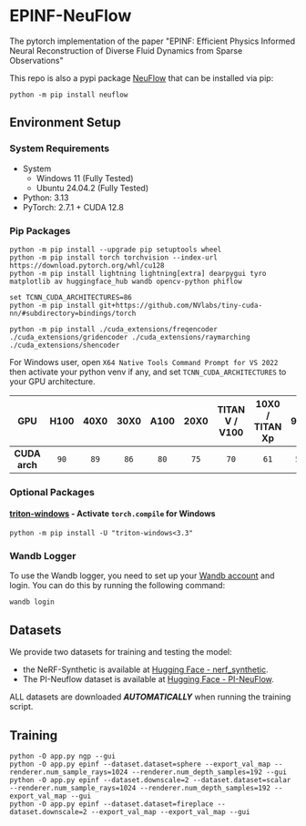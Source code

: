 # EPINF-NeuFlow

The pytorch implementation of the paper "EPINF: Efficient Physics Informed Neural Reconstruction of Diverse Fluid Dynamics from Sparse Observations"

This repo is also a pypi package [NeuFlow](https://pypi.org/project/neuflow) that can be installed via pip:
```shell
python -m pip install neuflow
```

## Environment Setup

### System Requirements

- System
  - Windows 11 (Fully Tested)
  - Ubuntu 24.04.2 (Fully Tested)
- Python: 3.13
- PyTorch: 2.7.1 + CUDA 12.8

### Pip Packages

```shell
python -m pip install --upgrade pip setuptools wheel
python -m pip install torch torchvision --index-url https://download.pytorch.org/whl/cu128
python -m pip install lightning lightning[extra] dearpygui tyro matplotlib av huggingface_hub wandb opencv-python phiflow

set TCNN_CUDA_ARCHITECTURES=86
python -m pip install git+https://github.com/NVlabs/tiny-cuda-nn/#subdirectory=bindings/torch

python -m pip install ./cuda_extensions/freqencoder ./cuda_extensions/gridencoder ./cuda_extensions/raymarching ./cuda_extensions/shencoder
```
For Windows user, open `X64 Native Tools Command Prompt for VS 2022` then activate your python venv if any, and set `TCNN_CUDA_ARCHITECTURES` to your GPU architecture.

|    **GPU**    | H100 | 40X0 | 30X0 | A100 | 20X0 | TITAN V / V100 | 10X0 / TITAN Xp | 9X0 | K80 |
|:---------:|:----:|:----:|:----:|:----:|:----:|:----------------:|:-----------------:|:---:|:---:|
| **CUDA arch** |  `90`  |  `89`  |  `86`  |  `80`  |  `75`  |        `70`        |        `61`         | `52`  | `37`  |

### Optional Packages

#### [triton-windows](https://github.com/woct0rdho/triton-windows) - Activate `torch.compile` for Windows

```shell
python -m pip install -U "triton-windows<3.3"
```

### Wandb Logger
To use the Wandb logger, you need to set up your [Wandb account](https://wandb.ai/) and login. You can do this by running the following command:

```shell
wandb login
```

## Datasets

We provide two datasets for training and testing the model:

- the NeRF-Synthetic is available
  at [Hugging Face - nerf_synthetic](https://huggingface.co/datasets/XayahHina/nerf_synthetic).
- The PI-Neuflow dataset is available
  at [Hugging Face - PI-NeuFlow](https://huggingface.co/datasets/XayahHina/PI-NeuFlow).

ALL datasets are downloaded **_AUTOMATICALLY_** when running the training script.

## Training
```shell
python -O app.py ngp --gui
python -O app.py epinf --dataset.dataset=sphere --export_val_map --renderer.num_sample_rays=1024 --renderer.num_depth_samples=192 --gui
python -O app.py epinf --dataset.downscale=2 --dataset.dataset=scalar --renderer.num_sample_rays=1024 --renderer.num_depth_samples=192 --export_val_map --gui
python -O app.py epinf --dataset.dataset=fireplace --dataset.downscale=2 --export_val_map --export_val_map --gui
```